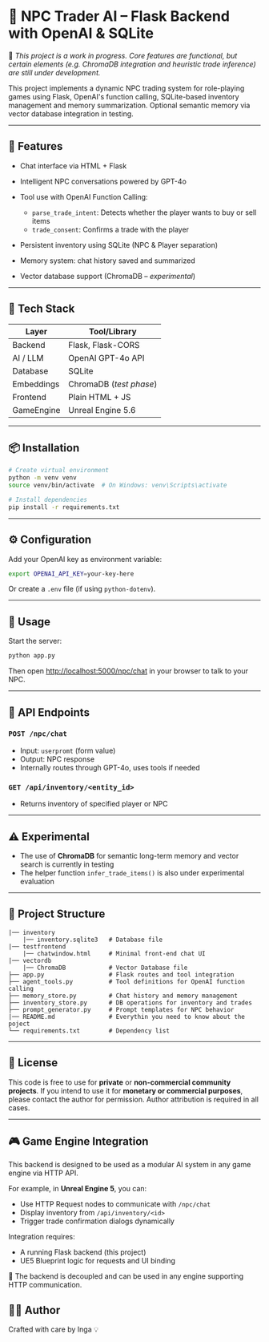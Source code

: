 # 🧠 NPC Trader AI – Flask Backend with OpenAI & SQLite

🚧 *This project is a work in progress. Core features are functional, but certain elements (e.g. ChromaDB integration and heuristic trade inference) are still under development.*

This project implements a dynamic NPC trading system for role-playing games using Flask, OpenAI's function calling, SQLite-based inventory management and memory summarization. Optional semantic memory via vector database integration in testing.

---

## 🚀 Features

* Chat interface via HTML + Flask
* Intelligent NPC conversations powered by GPT-4o
* Tool use with OpenAI Function Calling:

  * `parse_trade_intent`: Detects whether the player wants to buy or sell items
  * `trade_consent`: Confirms a trade with the player
* Persistent inventory using SQLite (NPC & Player separation)
* Memory system: chat history saved and summarized
* Vector database support (ChromaDB – *experimental*)

---

## 🧰 Tech Stack

| Layer      | Tool/Library            |
| ---------- | ----------------------- |
| Backend    | Flask, Flask-CORS       |
| AI / LLM   | OpenAI GPT-4o API       |
| Database   | SQLite                  |
| Embeddings | ChromaDB (*test phase*) |
| Frontend   | Plain HTML + JS         |
| GameEngine | Unreal Engine 5.6       |

---

## 📦 Installation

```bash
# Create virtual environment
python -m venv venv
source venv/bin/activate  # On Windows: venv\Scripts\activate

# Install dependencies
pip install -r requirements.txt
```

---

## ⚙️ Configuration

Add your OpenAI key as environment variable:

```bash
export OPENAI_API_KEY=your-key-here
```

Or create a `.env` file (if using `python-dotenv`).

---

## 💬 Usage

Start the server:

```bash
python app.py
```

Then open [http://localhost:5000/npc/chat](http://localhost:5000/npc/chat) in your browser to talk to your NPC.

---

## 🧪 API Endpoints

### `POST /npc/chat`

* Input: `userpromt` (form value)
* Output: NPC response
* Internally routes through GPT-4o, uses tools if needed

### `GET /api/inventory/<entity_id>`

* Returns inventory of specified player or NPC

---

## ⚠️ Experimental

* The use of **ChromaDB** for semantic long-term memory and vector search is currently in testing
* The helper function `infer_trade_items()` is also under experimental evaluation

---

## 📁 Project Structure

```
|── inventory
    |── inventory.sqlite3   # Database file
|── testfrontend
    |── chatwindow.html     # Minimal front-end chat UI
|── vectordb
    |── ChromaDB            # Vector Database file
├── app.py                  # Flask routes and tool integration
├── agent_tools.py          # Tool definitions for OpenAI function calling
├── memory_store.py         # Chat history and memory management
├── inventory_store.py      # DB operations for inventory and trades
├── prompt_generator.py     # Prompt templates for NPC behavior
|── README.md               # Everythin you need to know about the poject
└── requirements.txt        # Dependency list
```

---

## 📝 License

This code is free to use for **private** or **non-commercial community projects**.
If you intend to use it for **monetary or commercial purposes**, please contact the author for permission.
Author attribution is required in all cases.

---

## 🎮 Game Engine Integration

This backend is designed to be used as a modular AI system in any game engine via HTTP API.

For example, in **Unreal Engine 5**, you can:

* Use HTTP Request nodes to communicate with `/npc/chat`
* Display inventory from `/api/inventory/<id>`
* Trigger trade confirmation dialogs dynamically

Integration requires:

* A running Flask backend (this project)
* UE5 Blueprint logic for requests and UI binding

🧩 The backend is decoupled and can be used in any engine supporting HTTP communication.

## 🙋‍♀️ Author

Crafted with care by Inga 💡
